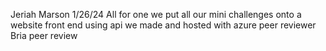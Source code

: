 Jeriah Marson
1/26/24
All for one
we put all our mini challenges onto a website front end using api we made and hosted with azure
peer reviewer Bria
peer review
